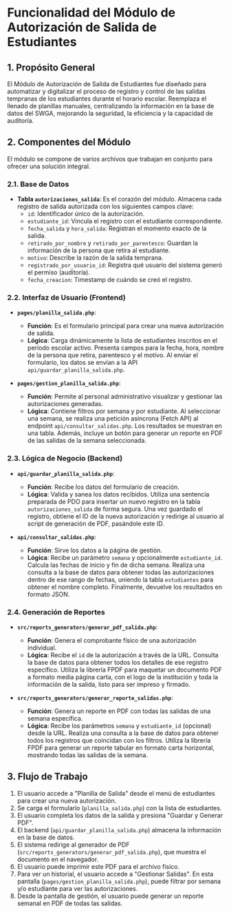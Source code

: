 # Funcionalidad del Módulo de Autorización de Salida de Estudiantes

## 1. Propósito General

El Módulo de Autorización de Salida de Estudiantes fue diseñado para automatizar y digitalizar el proceso de registro y control de las salidas tempranas de los estudiantes durante el horario escolar. Reemplaza el llenado de planillas manuales, centralizando la información en la base de datos del SWGA, mejorando la seguridad, la eficiencia y la capacidad de auditoría.

## 2. Componentes del Módulo

El módulo se compone de varios archivos que trabajan en conjunto para ofrecer una solución integral.

### 2.1. Base de Datos

- **Tabla `autorizaciones_salida`**: Es el corazón del módulo. Almacena cada registro de salida autorizada con los siguientes campos clave:
  - `id`: Identificador único de la autorización.
  - `estudiante_id`: Vincula el registro con el estudiante correspondiente.
  - `fecha_salida` y `hora_salida`: Registran el momento exacto de la salida.
  - `retirado_por_nombre` y `retirado_por_parentesco`: Guardan la información de la persona que retira al estudiante.
  - `motivo`: Describe la razón de la salida temprana.
  - `registrado_por_usuario_id`: Registra qué usuario del sistema generó el permiso (auditoría).
  - `fecha_creacion`: Timestamp de cuándo se creó el registro.

### 2.2. Interfaz de Usuario (Frontend)

- **`pages/planilla_salida.php`**: 
  - **Función**: Es el formulario principal para crear una nueva autorización de salida.
  - **Lógica**: Carga dinámicamente la lista de estudiantes inscritos en el período escolar activo. Presenta campos para la fecha, hora, nombre de la persona que retira, parentesco y el motivo. Al enviar el formulario, los datos se envían a la API `api/guardar_planilla_salida.php`.

- **`pages/gestion_planilla_salida.php`**: 
  - **Función**: Permite al personal administrativo visualizar y gestionar las autorizaciones generadas.
  - **Lógica**: Contiene filtros por semana y por estudiante. Al seleccionar una semana, se realiza una petición asíncrona (Fetch API) al endpoint `api/consultar_salidas.php`. Los resultados se muestran en una tabla. Además, incluye un botón para generar un reporte en PDF de las salidas de la semana seleccionada.

### 2.3. Lógica de Negocio (Backend)

- **`api/guardar_planilla_salida.php`**: 
  - **Función**: Recibe los datos del formulario de creación.
  - **Lógica**: Valida y sanea los datos recibidos. Utiliza una sentencia preparada de PDO para insertar un nuevo registro en la tabla `autorizaciones_salida` de forma segura. Una vez guardado el registro, obtiene el ID de la nueva autorización y redirige al usuario al script de generación de PDF, pasándole este ID.

- **`api/consultar_salidas.php`**: 
  - **Función**: Sirve los datos a la página de gestión.
  - **Lógica**: Recibe un parámetro `semana` y opcionalmente `estudiante_id`. Calcula las fechas de inicio y fin de dicha semana. Realiza una consulta a la base de datos para obtener todas las autorizaciones dentro de ese rango de fechas, uniendo la tabla `estudiantes` para obtener el nombre completo. Finalmente, devuelve los resultados en formato JSON.

### 2.4. Generación de Reportes

- **`src/reports_generators/generar_pdf_salida.php`**: 
  - **Función**: Genera el comprobante físico de una autorización individual.
  - **Lógica**: Recibe el `id` de la autorización a través de la URL. Consulta la base de datos para obtener todos los detalles de ese registro específico. Utiliza la librería FPDF para maquetar un documento PDF a formato media página carta, con el logo de la institución y toda la información de la salida, listo para ser impreso y firmado.

- **`src/reports_generators/generar_reporte_salidas.php`**:
  - **Función**: Genera un reporte en PDF con todas las salidas de una semana específica.
  - **Lógica**: Recibe los parámetros `semana` y `estudiante_id` (opcional) desde la URL. Realiza una consulta a la base de datos para obtener todos los registros que coincidan con los filtros. Utiliza la librería FPDF para generar un reporte tabular en formato carta horizontal, mostrando todas las salidas de la semana.

## 3. Flujo de Trabajo

1.  El usuario accede a "Planilla de Salida" desde el menú de estudiantes para crear una nueva autorización.
2.  Se carga el formulario (`planilla_salida.php`) con la lista de estudiantes.
3.  El usuario completa los datos de la salida y presiona "Guardar y Generar PDF".
4.  El backend (`api/guardar_planilla_salida.php`) almacena la información en la base de datos.
5.  El sistema redirige al generador de PDF (`src/reports_generators/generar_pdf_salida.php`), que muestra el documento en el navegador.
6.  El usuario puede imprimir este PDF para el archivo físico.
7.  Para ver un historial, el usuario accede a "Gestionar Salidas". En esta pantalla (`pages/gestion_planilla_salida.php`), puede filtrar por semana y/o estudiante para ver las autorizaciones.
8.  Desde la pantalla de gestión, el usuario puede generar un reporte semanal en PDF de todas las salidas.